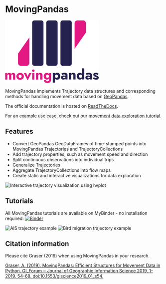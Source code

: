 # MovingPandas

 ![MovingPandas logo](pics/movingpandas.png)

MovingPandas implements Trajectory data structures and corresponding methods for handling movement data
based on [GeoPandas](https://geopandas.org).

The official documentation is hosted on [ReadTheDocs](https://movingpandas.readthedocs.io).

For an example use case, check out our [movement data exploration tutorial](./exploration.html).


## Features

* Convert GeoPandas GeoDataFrames of time-stamped points into MovingPandas Trajectories and TrajectoryCollections
* Add trajectory properties, such as movement speed and direction
* Split continuous observations into individual trips
* Generalize Trajectories 
* Aggregate TrajectoryCollections into flow maps
* Create static and interactive visualizations for data exploration

 ![Interactive trajectory visualization using hvplot](pics/movingpandas_hvplot2.gif)


## Tutorials

All MovingPandas tutorials are available on MyBinder - no installation required: 
[![Binder](https://mybinder.org/badge_logo.svg)](https://mybinder.org/v2/gh/anitagraser/movingpandas/binder-tag?filepath=tutorials/0_getting_started.ipynb)

![AIS trajectory example](https://user-images.githubusercontent.com/590385/73123652-4eeab080-3f92-11ea-9fb3-15afafcdb33f.PNG)
![Bird migration trajectory example](https://user-images.githubusercontent.com/590385/73123664-5ad67280-3f92-11ea-8b42-02a0135f0f5c.PNG)


## Citation information

Please cite Graser (2019) when using MovingPandas in your research.

[Graser, A. (2019). MovingPandas: Efficient Structures for Movement Data in Python. GI_Forum ‒ Journal of Geographic Information Science 2019, 1-2019, 54-68. doi:10.1553/giscience2019_01_s54.](https://www.austriaca.at/rootcollection?arp=0x003aba2b)
